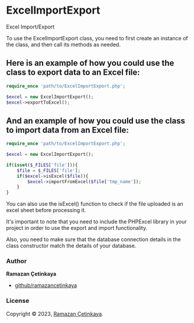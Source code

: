 # ExcellmportExport
Excel Import/Export

To use the ExcelImportExport class, you need to first create an instance of the class, and then call its methods as needed.

## Here is an example of how you could use the class to export data to an Excel file:
```php
require_once 'path/to/ExcelImportExport.php';

$excel = new ExcelImportExport();
$excel->exportToExcel();
```

## And an example of how you could use the class to import data from an Excel file:
```php
require_once 'path/to/ExcelImportExport.php';

$excel = new ExcelImportExport();

if(isset($_FILES['file'])){
    $file = $_FILES['file'];
    if($excel->isExcel($file)){
        $excel->importFromExcel($file['tmp_name']);
    }
}
```

You can also use the isExcel() function to check if the file uploaded is an excel sheet before processing it.

It's important to note that you need to include the PHPExcel library in your project in order to use the export and import functionality.

Also, you need to make sure that the database connection details in the class constructor match the details of your database.

### Author

**Ramazan Çetinkaya**

* [github/ramazancetinkaya](https://github.com/ramazancetinkaya)

### License

Copyright © 2023, [Ramazan Çetinkaya](https://github.com/ramazancetinkaya).
